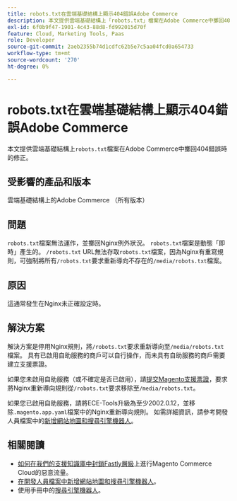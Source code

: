 ```yaml
---
title: robots.txt在雲端基礎結構上顯示404錯誤Adobe Commerce
description: 本文提供雲端基礎結構上「robots.txt」檔案在Adobe Commerce中擲回404錯誤時的修正。
exl-id: 6f0b9f47-1901-4c43-88d8-fd992015d70f
feature: Cloud, Marketing Tools, Paas
role: Developer
source-git-commit: 2aeb2355b74d1cdfc62b5e7c5aa04fcd0a654733
workflow-type: tm+mt
source-wordcount: '270'
ht-degree: 0%

---
```


# robots.txt在雲端基礎結構上顯示404錯誤Adobe Commerce

本文提供雲端基礎結構上`robots.txt`檔案在Adobe Commerce中擲回404錯誤時的修正。

## 受影響的產品和版本

雲端基礎結構上的Adobe Commerce （所有版本）

## 問題

`robots.txt`檔案無法運作，並擲回Nginx例外狀況。 `robots.txt`檔案是動態「即時」產生的。 `/robots.txt` URL無法存取`robots.txt`檔案，因為Nginx有重寫規則，可強制將所有`/robots.txt`要求重新導向不存在的`/media/robots.txt`檔案。

## 原因

這通常發生在Nginx未正確設定時。

## 解決方案

解決方案是停用Nginx規則，將`/robots.txt`要求重新導向至`/media/robots.txt`檔案。 具有已啟用自助服務的商戶可以自行操作，而未具有自助服務的商戶需要建立支援票證。

如果您未啟用自助服務（或不確定是否已啟用），請[提交Magento支援票證](/help/help-center-guide/help-center/magento-help-center-user-guide.md#submit-ticket)，要求將Nginx重新導向規則從`/robots.txt`要求移除至`/media/robots.txt`。

如果您已啟用自助服務，請將ECE-Tools升級為至少2002.0.12，並移除`.magento.app.yaml`檔案中的Nginx重新導向規則。 如需詳細資訊，請參考開發人員檔案中的[新增網站地圖和搜尋引擎機器人](https://experienceleague.adobe.com/docs/commerce-cloud-service/user-guide/configure-store/robots-sitemap.html?lang=zh-Hant)。

## 相關閱讀

* [如何在我們的支援知識庫中封鎖Fastly層級](/help/how-to/general/block-malicious-traffic-for-magento-commerce-on-fastly-level.md)上進行Magento Commerce Cloud的惡意流量。
* [在開發人員檔案中新增網站地圖和搜尋引擎機器人](https://experienceleague.adobe.com/zh-hant/docs/commerce-cloud-service/user-guide/configure-store/robots-sitemap)。
* 使用手冊中的[搜尋引擎機器人](https://experienceleague.adobe.com/docs/commerce-admin/marketing/seo/seo-overview.html?lang=zh-Hant#search-engine-robots)。
